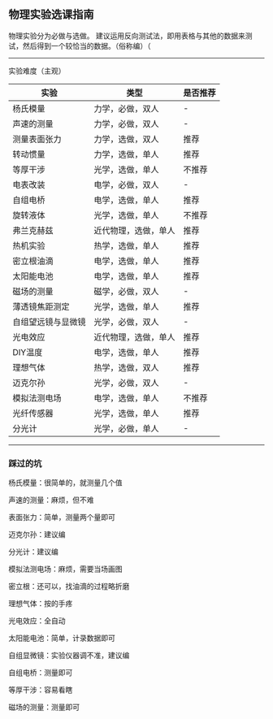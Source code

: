 ## 物理实验选课指南
物理实验分为必做与选做。
建议运用反向测试法，即用表格与其他的数据来测试，然后得到一个较恰当的数据。（俗称编）（
<hr />
实验难度（主观）

|  实验   | 类型  | 是否推荐 |
|  ----  | ----  | ---- |
| 杨氏模量  | 力学，必做，双人|  -   |
|  声速的测量  | 力学，必做，双人| - |
|  测量表面张力 | 力学，选做，双人| 推荐 |
| 转动惯量|     力学，选做，单人| 推荐 |
| 等厚干涉|  光学，选做，单人|  不推荐 |
| 电表改装|  电学，必做，双人| -  |
| 自组电桥| 电学，选做，单人 | 推荐  |
| 旋转液体| 光学，选做，单人| 不推荐  |
| 弗兰克赫兹 | 近代物理，选做，单人| 推荐 |
|热机实验 | 热学，选做，单人 |  推荐 |
|密立根油滴| 电学，选做，单人| 推荐 |
| 太阳能电池| 电学，选做，单人| 推荐|
| 磁场的测量| 磁学，必做，双人| -  |
| 薄透镜焦距测定| 光学，选做，单人| 推荐 |
| 自组望远镜与显微镜| 光学，必做，双人| - |
| 光电效应 | 近代物理，选做，单人| 推荐 |
| DIY温度|  电学，选做，单人|   推荐 |
|理想气体 | 热学，选做，双人 | 推荐  |
|迈克尔孙 | 光学，必做，双人 | -   |
|模拟法测电场| 电学，选做，单人| 不推荐 |
|光纤传感器 | 光学，选做，单人 | 推荐|
| 分光计|  光学，必做，单人 | - |

<hr/>

### 踩过的坑

杨氏模量：很简单的，就测量几个值

声速的测量：麻烦，但不难

表面张力：简单，测量两个量即可

迈克尔孙：建议编

分光计：建议编

模拟法测电场：麻烦，需要当场画图

密立根：还可以，找油滴的过程略折磨

理想气体：按的手疼

光电效应：全自动

太阳能电池：简单，计录数据即可

自组显微镜：实验仪器调不准，建议编

自组电桥：测量即可

等厚干涉：容易看瞎

磁场的测量：测量即可





